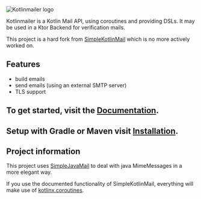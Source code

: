 <picture>
  <source media="(prefers-color-scheme: dark)" srcset="https://raw.githubusercontent.com/BierDav/Kotlinmailer/main/.github/images/kotlinmailer_logo_dark.svg">
  <img alt="Kotlinmailer logo" src="https://raw.githubusercontent.com/BierDav/Kotlinmailer/main/.github/images/kotlinmailer_logo_light.svg">
</picture>

Kotlinmailer is a Kotlin Mail API, using coroutines and providing DSLs. It may be used in a Ktor Backend for
verification mails.

This project is a hard fork from [SimpleKotlinMail](https://github.com/jakobkmar/SimpleKotlinMail) which is no more
actively worked on.

## Features

- build emails
- send emails (using an external SMTP server)
- TLS support

## To get started, visit the **[Documentation](https://bierdav.github.io/Kotlinmailer/)**.

## Setup with Gradle or Maven visit **[Installation](https://bierdav.github.io/Kotlinmailer/modules)**.

## Project information

This project uses [SimpleJavaMail](https://www.simplejavamail.org/) to deal with java MimeMessages in a more elegant
way.

If you use the documented functionality of SimpleKotlinMail, everything will make use
of [kotlinx.coroutines](https://kotlinlang.org/docs/reference/coroutines-overview.html).
